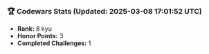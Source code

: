 ### 🏆 Codewars Stats (Updated: 2025-03-08 17:01:52 UTC)

- **Rank:** 8 kyu
- **Honor Points:** 3
- **Completed Challenges:** 1
